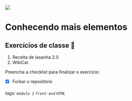 ![](https://i.imgur.com/xG74tOh.png)

# Conhecendo mais elementos

## Exercícios de classe 🏫

1. Receita de lasanha 2.0
2. WikiCat


Preencha a checklist para finalizar o exercício:
-   [X] Forkar o repositório

###### tags: `módulo 1` `front-end` `HTML`
